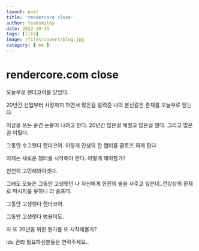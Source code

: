 ```yaml
---
layout: post
title: 'rendercore close'
author: teamsmiley
date: 2022-10-31
tags: [life]
image: /files/covers/blog.jpg
category: { me }
---
```


# rendercore.com close

오늘부로 랜더코어를 닫았다.

20년간 신입부터 사장까지 하면서 많은걸 알려준 나의 분신같은 존재를 오늘부로 닫는다.

이글을 쓰는 순간 눈물이 나려고 한다. 20년간 많은걸 배웠고 많은걸 했다. 그리고 많은걸 이뤘다.

그동안 수고햇다 랜더코어. 이렇게 인생의 한 챕터를 클로즈 하게 된다.

이제는 새로운 챕터를 시작해야 한다. 어떻게 해야할가?

천천히 고민해봐야겟다.

그래도 오늘은 그동안 고생햇던 나 자신에게 한잔의 술을 사주고 싶은데..건강상의 문제로 마시지를 못하니 더 슬프다.

그동안 고생햇다 랜더코어.

그동안 고생햇다 병용이도.

자 또 20년을 위한 뭔가를 또 시작해볼가?

idc 관리 필요하신분들은 연락주세요..

